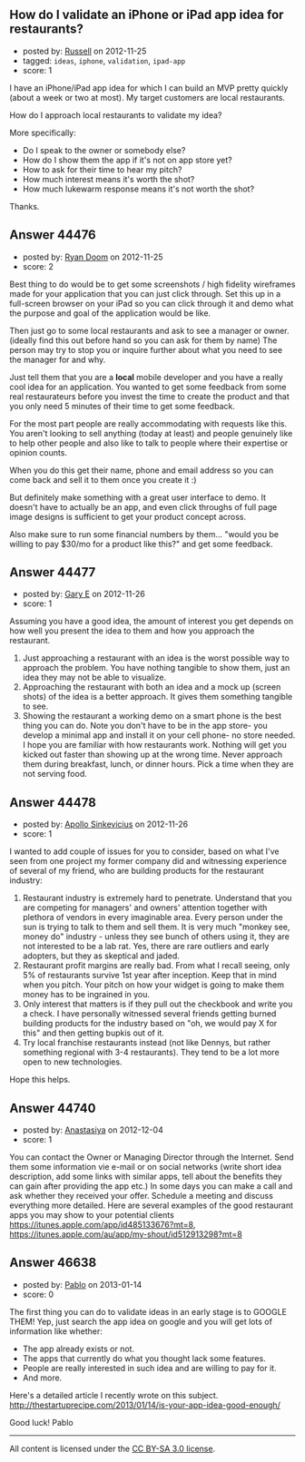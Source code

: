 ## How do I validate an iPhone or iPad app idea for restaurants?

- posted by: [Russell](https://stackexchange.com/users/-1/9708-russell) on 2012-11-25
- tagged: `ideas`, `iphone`, `validation`, `ipad-app`
- score: 1

I have an iPhone/iPad app idea for which I can build an MVP pretty quickly (about a week or two at most). My target customers are local restaurants.

How do I approach local restaurants to validate my idea?

More specifically:

 - Do I speak to the owner or somebody else?
 - How do I show them the app if it's not on app store yet?
 - How to ask for their time to hear my pitch?
 - How much interest means it's worth the shot?
 - How much lukewarm response means it's not worth the shot?

Thanks.


## Answer 44476

- posted by: [Ryan Doom](https://stackexchange.com/users/-1/5655-ryan-doom) on 2012-11-25
- score: 2

Best thing to do would be to get some screenshots / high fidelity wireframes made for your application that you can just click through.  Set this up in a full-screen browser on your iPad so you can click through it and demo what the purpose and goal of the application would be like.

Then just go to some local restaurants and ask to see a manager or owner. (ideally find this out before hand so you can ask for them by name)  The person may try to stop you or inquire further about what you need to see the manager for and why.

Just tell them that you are a **local** mobile developer and you have a really cool idea for an application. You wanted to get some feedback from some real restaurateurs before you invest the time to create the product and that you only need 5 minutes of their time to get some feedback.

For the most part people are really accommodating with requests like this. You aren't looking to sell anything (today at least) and people genuinely like to help other people and also like to talk to people where their expertise or opinion counts.

When you do this get their name, phone and email address so you can come back and sell it to them once you create it :)

But definitely make something with a great user interface to demo. It doesn't have to actually be an app, and even click throughs of full page image designs is sufficient to get your product concept across.

Also make sure to run some financial numbers by them... "would you be willing to pay $30/mo for a product like this?" and get some feedback.


## Answer 44477

- posted by: [Gary E](https://stackexchange.com/users/-1/2587-gary-e) on 2012-11-26
- score: 1

Assuming you have a good idea, the amount of interest you get depends on how well you present the idea to them and how you approach the restaurant.

 1. Just approaching a restaurant with an idea is the worst possible way to approach the problem. You have nothing tangible to show them, just an idea they may not be able to visualize.
 2. Approaching the restaurant with both an idea and a mock up (screen shots) of the idea is a better approach. It gives them something tangible to see.
 3. Showing the restaurant a working demo on a smart phone is the best thing you can do. Note you don't have to be in the app store- you develop a minimal app and install it on your cell phone- no store needed.
I hope you are familiar with how restaurants work. Nothing will get you kicked out faster than showing up at the wrong time. Never approach them during breakfast, lunch, or dinner hours. Pick a time when they are not serving food.



## Answer 44478

- posted by: [Apollo Sinkevicius](https://stackexchange.com/users/-1/2119-apollo-sinkevicius) on 2012-11-26
- score: 1

I wanted to add couple of issues for you to consider, based on what I've seen from one project my former company did and witnessing experience of several of my friend, who are building products for the restaurant industry:

 1. Restaurant industry is extremely hard to penetrate. Understand that you are competing for managers' and owners' attention together with plethora of vendors in every imaginable area. Every person under the sun is trying to talk to them and sell them. It is very much "monkey see, money do" industry - unless they see bunch of others using it, they are not interested to be a lab rat. Yes, there are rare outliers and early adopters, but they as skeptical and jaded.
 2. Restaurant profit margins are really bad. From what I recall seeing, only 5% of restaurants survive 1st year after inception. Keep that in mind when you pitch. Your pitch on how your widget is going to make them money has to be ingrained in you.
 3. Only interest that matters is if they pull out the checkbook and write you a check. I have personally witnessed several friends getting burned building products for the industry based on "oh, we would pay X for this" and then getting bupkis out of it.
 4. Try local franchise restaurants instead (not like Dennys, but rather something regional with 3-4 restaurants). They tend to be a lot more open to new technologies.

Hope this helps.


## Answer 44740

- posted by: [Anastasiya](https://stackexchange.com/users/-1/21909-anastasiya) on 2012-12-04
- score: 1

You can contact the Owner or Managing Director through the Internet. Send them some information vie e-mail or on social networks (write short idea description, add some links with similar apps, tell about the benefits they can gain after providing the app etc.) In some days you can make a call and ask whether they received your offer. Schedule a meeting and discuss everything more detailed. Here are several examples of the good restaurant apps you may show to your potential clients https://itunes.apple.com/app/id485133676?mt=8, https://itunes.apple.com/au/app/my-shout/id512913298?mt=8


## Answer 46638

- posted by: [Pablo](https://stackexchange.com/users/-1/23532-pablo) on 2013-01-14
- score: 0

The first thing you can do to validate ideas in an early stage is to GOOGLE THEM!
Yep, just search the app idea on google and you will get lots of information like whether:

 - The app already exists or not.
 - The apps that currently do what you thought lack some features.
 - People are really interested in such idea and are willing to pay for it.
 - And more.

Here's a detailed article I recently wrote on this subject.
http://thestartuprecipe.com/2013/01/14/is-your-app-idea-good-enough/

Good luck!
Pablo



---

All content is licensed under the [CC BY-SA 3.0 license](https://creativecommons.org/licenses/by-sa/3.0/).
